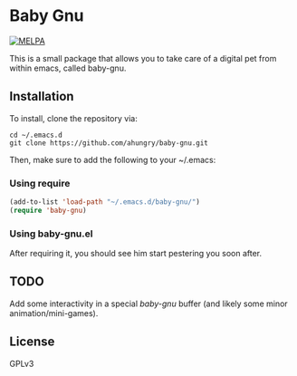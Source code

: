 # Baby Gnu

[![MELPA](http://melpa.org/packages/baby-gnu.svg)](http://melpa.org/#/baby-gnu)

This is a small package that allows you to take care of a digital pet
from within emacs, called baby-gnu.

## Installation
To install, clone the repository via:

```
cd ~/.emacs.d
git clone https://github.com/ahungry/baby-gnu.git
```

Then, make sure to add the following to your ~/.emacs:

### Using require

```lisp
(add-to-list 'load-path "~/.emacs.d/baby-gnu/")
(require 'baby-gnu)
```

### Using baby-gnu.el

After requiring it, you should see him start pestering you soon after.

## TODO

Add some interactivity in a special *baby-gnu* buffer (and likely some
minor animation/mini-games).

## License
GPLv3
